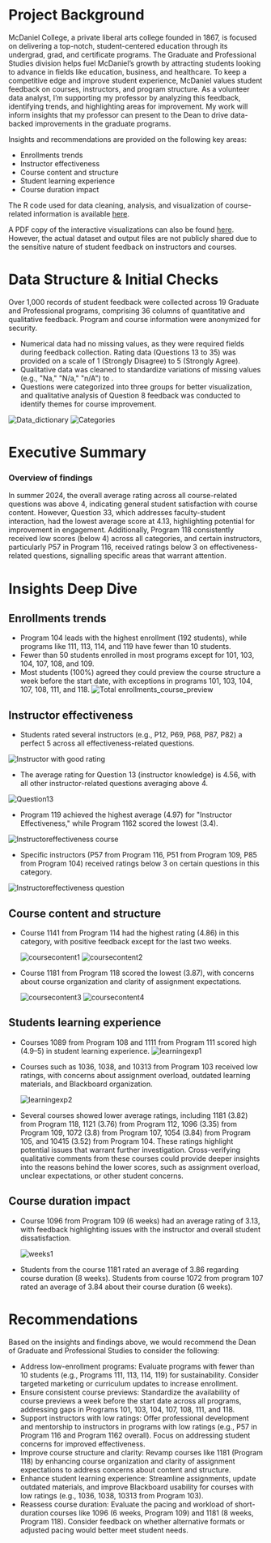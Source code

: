 # Project Background

McDaniel College, a private liberal arts college founded in 1867, is focused on delivering a top-notch, student-centered education through its undergrad, grad, and certificate programs. The Graduate and Professional Studies division helps fuel McDaniel’s growth by attracting students looking to advance in fields like education, business, and healthcare. To keep a competitive edge and improve student experience, McDaniel values student feedback on courses, instructors, and program structure. As a volunteer data analyst, I’m supporting my professor by analyzing this feedback, identifying trends, and highlighting areas for improvement. My work will inform insights that my professor can present to the Dean to drive data-backed improvements in the graduate programs.

Insights and recommendations are provided on the following key areas: 
- Enrollments trends
- Instructor effectiveness
- Course content and structure
- Student learning experience
- Course duration impact

The R code used for data cleaning, analysis, and visualization of course-related information is available [here](allprog.Rmd). 

A PDF copy of the interactive visualizations can also be found [here](Feedback-Navigator.pdf). However, the actual dataset and output files are not publicly shared due to the sensitive nature of student feedback on instructors and courses.

# Data Structure & Initial Checks

Over 1,000 records of student feedback were collected across 19 Graduate and Professional programs, comprising 36 columns of quantitative and qualitative feedback. Program and course information were anonymized for security.
- Numerical data had no missing values, as they were required fields during feedback collection. Rating data (Questions 13 to 35) was provided on a scale of 1 (Strongly Disagree) to 5 (Strongly Agree).
- Qualitative data was cleaned to standardize variations of missing values (e.g., "Na," "N/a," "n/A") to <NA>.
- Questions were categorized into three groups for better visualization, and qualitative analysis of Question 8 feedback was conducted to identify themes for course improvement.

![Data_dictionary](Images/fp_data_dict.png)
![Categories](Images/categories.png)

# Executive Summary

### Overview of findings

In summer 2024, the overall average rating across all course-related questions was above 4, indicating general student satisfaction with course content. However, Question 33, which addresses faculty-student interaction, had the lowest average score at 4.13, highlighting potential for improvement in engagement. Additionally, Program 118 consistently received low scores (below 4) across all categories, and certain instructors, particularly P57 in Program 116, received ratings below 3 on effectiveness-related questions, signalling specific areas that warrant attention.

# Insights Deep Dive

## Enrollments trends
- Program 104 leads with the highest enrollment (192 students), while programs like 111, 113, 114, and 119 have fewer than 10 students.
- Fewer than 50 students enrolled in most programs except for 101, 103, 104, 107, 108, and 109.
- Most students (100%) agreed they could preview the course structure a week before the start date, with exceptions in programs 101, 103, 104, 107, 108, 111, and 118.
  ![Total enrollments_course_preview](Images/plot1and2.png)

## Instructor effectiveness

-	Students rated several instructors (e.g., P12, P69, P68, P87, P82) a perfect 5 across all effectiveness-related questions.
  
  ![Instructor with good rating](Images/plot3_alt.png)

-	The average rating for Question 13 (instructor knowledge) is 4.56, with all other instructor-related questions averaging above 4.
  
  ![Question13]( Images/plot4_alt.png)

-	Program 119 achieved the highest average (4.97) for "Instructor Effectiveness," while Program 1162 scored the lowest (3.4).
  
  ![Instructoreffectiveness course](Images/plot6_alt.png)

-	Specific instructors (P57 from Program 116, P51 from Program 109, P85 from Program 104) received ratings below 3 on certain questions in this category.
  
  ![Instructoreffectiveness question](Images/plot7_alt.png)


## Course content and structure
-	Course 1141 from Program 114 had the highest rating (4.86) in this category, with positive feedback except for the last two weeks.

 	![coursecontent1](Images/plot8_alt.png) ![coursecontent2](Images/plot9.png)

-	Course 1181 from Program 118 scored the lowest (3.87), with concerns about course organization and clarity of assignment expectations.

 	![coursecontent3](Images/plot10_alt.png)
 	![coursecontent4](Images/plot11.png)


## Students learning experience
-	Courses 1089 from Program 108 and 1111 from Program 111 scored high (4.9–5) in student learning experience.
  ![learningexp1](Images/plot12_alt.png)

-	Courses such as 1036, 1038, and 10313 from Program 103 received low ratings, with concerns about assignment overload, outdated learning materials, and Blackboard organization.

 	![learningexp2](Images/plot13.png)

- Several courses showed lower average ratings, including 1181 (3.82) from Program 118, 1121 (3.76) from Program 112, 1096 (3.35) from Program 109, 1072 (3.8) from Program 107, 1054 (3.84) from Program 105, and 10415 (3.52) from Program 104. These ratings highlight potential issues that warrant further investigation. Cross-verifying qualitative comments from these courses could provide deeper insights into the reasons behind the lower scores, such as assignment overload, unclear expectations, or other student concerns.


## Course duration impact
-	Course 1096 from Program 109 (6 weeks) had an average rating of 3.13, with feedback highlighting issues with the instructor and overall student dissatisfaction.

 	![weeks1](Images/plot14.png)

-	Students from the course 1181 rated an average of 3.86 regarding course duration (8 weeks). Students from course 1072 from program 107 rated an average of 3.84 about their course duration (6 weeks). 

# Recommendations

Based on the insights and findings above, we would recommend the Dean of Graduate and Professional Studies to consider the following:

- Address low-enrollment programs: Evaluate programs with fewer than 10 students (e.g., Programs 111, 113, 114, 119) for sustainability. Consider targeted marketing or curriculum updates to increase enrollment.
- Ensure consistent course previews: Standardize the availability of course previews a week before the start date across all programs, addressing gaps in Programs 101, 103, 104, 107, 108, 111, and 118.
- Support instructors with low ratings: Offer professional development and mentorship to instructors in programs with low ratings (e.g., P57 in Program 116 and Program 1162 overall). Focus on addressing student concerns for improved effectiveness.
- Improve course structure and clarity: Revamp courses like 1181 (Program 118) by enhancing course organization and clarity of assignment expectations to address concerns about content and structure.
- Enhance student learning experience: Streamline assignments, update outdated materials, and improve Blackboard usability for courses with low ratings (e.g., 1036, 1038, 10313 from Program 103).
- Reassess course duration: Evaluate the pacing and workload of short-duration courses like 1096 (6 weeks, Program 109) and 1181 (8 weeks, Program 118). Consider feedback on whether alternative formats or adjusted pacing would better meet student needs.





